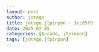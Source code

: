```yaml
---
layout: post
author: jotego
title: jotego.jtpinpon - 3ccd5f9
date: 2025-07-05
categories: [Arcade, jtpinpon]
tags: [jotego.jtpinpon]
---
```



